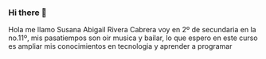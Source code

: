 ### Hi there 👋
Hola me llamo Susana Abigail Rivera Cabrera voy en 2º de secundaria en la no.11º, mis pasatiempos son oir musica y bailar, lo que espero en este curso es  ampliar mis conocimientos en tecnologia y aprender a programar 
<!--
**Susyy2000008/susyy2000008** is a ✨ _special_ ✨ repository because its `README.md` (this file) appears on your GitHub profile.

Here are some ideas to get you started:

- 🔭 I’m currently working on ...
- 🌱 I’m currently learning ...
- 👯 I’m looking to collaborate on ...
- 🤔 I’m looking for help with ...
- 💬 Ask me about ...
- 📫 How to reach me: ...
- 😄 Pronouns: ...
- ⚡ Fun fact: ...
-->
